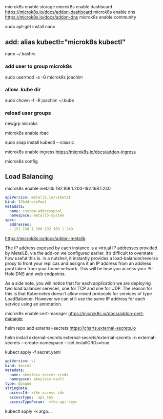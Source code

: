 ## 
microk8s enable storage
microk8s enable dashboard
https://microk8s.io/docs/addon-dashboard
microk8s enable dns
https://microk8s.io/docs/addon-dns
microk8s enable community

sudo apt-get install nano

## add: alias kubectl="microk8s kubectl"
nano ~/.bashrc

### add user to group microk8s
sudo usermod -a -G microk8s joachim
### allow .kube dir
sudo chown -f -R joachim ~/.kube

### reload user groups
newgrp microks

microk8s enable rbac

sudo snap install kubectl --classic

microk8s enable ingress
https://microk8s.io/docs/addon-ingress

microk8s config

## Load Balancing

microk8s enable metallb
192.168.1.200-192.168.1.240
````yaml
apiVersion: metallb.io/v1beta1
kind: IPAddressPool
metadata:
  name: custom-addresspool
  namespace: metallb-system
spec: 
  addresses:
  - 192.168.1.200-192.168.1.240
````

https://microk8s.io/docs/addon-metallb

The IP address exposed by each instance is a virtual IP addresses provided by MetalLB, via the add-on we configured earlier. It’s difficult to overstate how useful this is. In a nutshell, it instantly provides a load-balancer/reverse proxy to front your replicas and assigns it an IP address from an address pool taken from your home network. This will be how you access your Pi-Hole DNS and web endpoints.

As a side note, you will notice that for each application we are deploying two load balancer services, one for TCP and one for UDP. The reason for this is that Kubernetes doesn’t allow mixed protocols for services of type LoadBalancer. However we can still use the same IP address for each service using an annotation.


microk8s enable cert-manager
https://microk8s.io/docs/addon-cert-manager

helm repo add external-secrets https://charts.external-secrets.io

helm install external-secrets external-secrets/external-secrets -n external-secrets --create-namespace --set installCRDs=true

kubect apply -f secret.yaml
```yaml
apiVersion: v1
kind: Secret
metadata:
  name: akeyless-secret-creds
  namespace: akeyless-vault
type: Opaque
stringData:
  accessId: <the-access-id>
  accessType:  api_key
  accessTypeParam:  <the-api-key>
```


kubectl apply -k argo...




